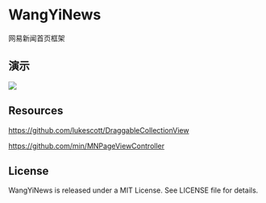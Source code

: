 # WangYiNews
网易新闻首页框架

## 演示

![][1]

## Resources 

https://github.com/lukescott/DraggableCollectionView

https://github.com/min/MNPageViewController

## License

WangYiNews is released under a MIT License. See LICENSE file for details.


[1]: http://images.cnitblog.com/blog2015/406864/201503/131728504494252.gif
